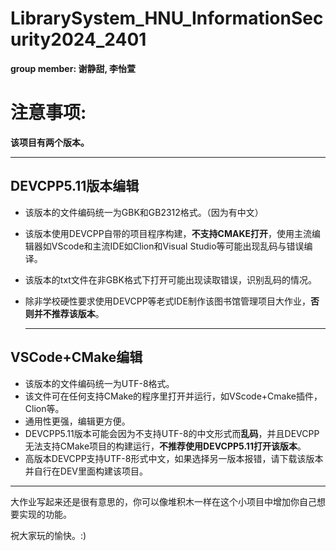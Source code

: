# LibrarySystem_HNU_InformationSecurity2024_2401
**group member: 谢静甜, 李怡萱**

# 注意事项:

**该项目有两个版本。**

---



## DEVCPP5.11版本编辑

- 该版本的文件编码统一为GBK和GB2312格式。（因为有中文）

- 该版本使用DEVCPP自带的项目程序构建，**不支持CMAKE打开**，使用主流编辑器如VScode和主流IDE如Clion和Visual Studio等可能出现乱码与错误编译。

- 该版本的txt文件在非GBK格式下打开可能出现读取错误，识别乱码的情况。

- 除非学校硬性要求使用DEVCPP等老式IDE制作该图书馆管理项目大作业，**否则并不推荐该版本**。

  ---

  

  

## VSCode+CMake编辑

- 该版本的文件编码统一为UTF-8格式。
- 该文件可在任何支持CMake的程序里打开并运行，如VScode+Cmake插件，Clion等。
- 通用性更强，编辑更方便。
- DEVCPP5.11版本可能会因为不支持UTF-8的中文形式而**乱码**，并且DEVCPP无法支持CMake项目的构建运行，**不推荐使用DEVCPP5.11打开该版本**。
- 高版本DEVCPP支持UTF-8形式中文，如果选择另一版本报错，请下载该版本并自行在DEV里面构建该项目。

---

大作业写起来还是很有意思的，你可以像堆积木一样在这个小项目中增加你自己想要实现的功能。

祝大家玩的愉快。:)
